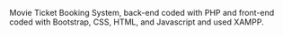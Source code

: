 Movie Ticket Booking System, back-end coded with PHP and front-end coded with Bootstrap, CSS, HTML, and Javascript and used XAMPP.

